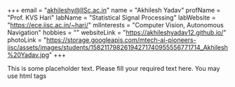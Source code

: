 +++
email = "akhileshy@IISc.ac.in"
name = "Akhilesh Yadav"
profName = "Prof. KVS Hari"
labName = "Statistical Signal Processing"
labWebsite = "https://ece.iisc.ac.in/~hari/"
mlInterests = "Computer Vision, Autonomous Navigation"
hobbies = ""
websiteLink = "https://akhileshyadav12.github.io/"
photoLink = "https://storage.googleapis.com/mtech-ai-pioneers-iisc/assets/images/students/15821179826194271740955556771714_Akhilesh%20Yadav.jpg"
+++

This is some placeholder text. Please fill your required text here. You may use html tags